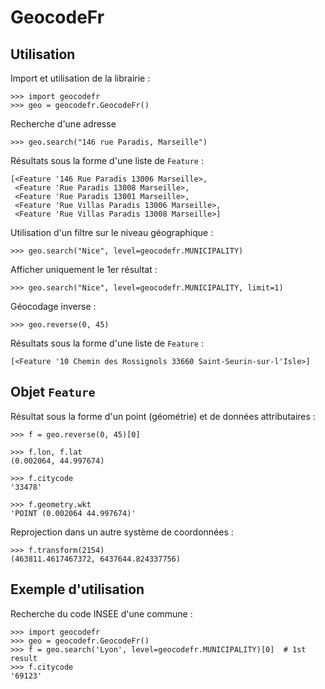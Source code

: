 # GeocodeFr

## Utilisation 

Import et utilisation de la librairie :

    >>> import geocodefr
    >>> geo = geocodefr.GeocodeFr()

Recherche d'une adresse

    >>> geo.search("146 rue Paradis, Marseille")
    
Résultats sous la forme d'une liste de `Feature` :

    [<Feature '146 Rue Paradis 13006 Marseille>,
     <Feature 'Rue Paradis 13008 Marseille>,
     <Feature 'Rue Paradis 13001 Marseille>,
     <Feature 'Rue Villas Paradis 13006 Marseille>,
     <Feature 'Rue Villas Paradis 13008 Marseille>]

Utilisation d'un filtre sur le niveau géographique :
    
    >>> geo.search("Nice", level=geocodefr.MUNICIPALITY)
    
Afficher uniquement le 1er résultat :

    >>> geo.search("Nice", level=geocodefr.MUNICIPALITY, limit=1)
    
Géocodage inverse :

    >>> geo.reverse(0, 45)
    
Résultats sous la forme d'une liste de `Feature` :

    [<Feature '10 Chemin des Rossignols 33660 Saint-Seurin-sur-l'Isle>]
    
    
## Objet `Feature`

Résultat sous la forme d'un point (géométrie) et de données attributaires :

    >>> f = geo.reverse(0, 45)[0]
    
    >>> f.lon, f.lat
    (0.002064, 44.997674)
    
    >>> f.citycode
    '33478'
    
    >>> f.geometry.wkt
    'POINT (0.002064 44.997674)'
    
Reprojection dans un autre système de coordonnées :

    >>> f.transform(2154)
    (463811.4617467372, 6437644.824337756)
    
    
## Exemple d'utilisation

Recherche du code INSEE d'une commune :

    >>> import geocodefr
    >>> geo = geocodefr.GeocodeFr()
    >>> f = geo.search('Lyon', level=geocodefr.MUNICIPALITY)[0]  # 1st result
    >>> f.citycode
    '69123'
